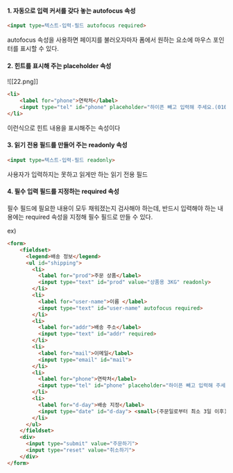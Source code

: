 #### 1. 자동으로 입력 커서를 갖다 놓는 autofocus 속성

``` html
<input type=텍스트-입력-필드 autofocus required>
```

autofocus 속성을 사용하면 페이지를 불러오자마자 폼에서 원하는 요소에 마우스 포인터를 표시할 수 있다.


#### 2. 힌트를 표시해 주는 placeholder 속성

![[22.png]]
``` html
<li>
	<label for="phone">연락처</label>
	<input type="tel" id="phone" placeholder="하이픈 빼고 입력해 주세요.(01012345678)" required>
</li>
```

이런식으로 힌트 내용을 표시해주는 속성이다


#### 3. 읽기 전용 필드를 만들어 주는 readonly 속성

``` html
<input type=텍스트-입력-필드 readonly>
```

사용자가 입력하지는 못하고 읽게만 하는 읽기 전용 필드


#### 4. 필수 입력 필드를 지정하는 required 속성

필수 필드에 필요한 내용이 모두 채워졌는지 검사해야 하는데, 반드시 입력해야 하는 내용에는 required 속성을 지정해 필수 필드로 만들 수 있다.

ex)
``` html
<form>
    <fieldset>
      <legend>배송 정보</legend>
      <ul id="shipping">
        <li>
          <label for="prod">주문 상품</label>
          <input type="text" id="prod" value="상품용 3KG" readonly>
        </li>
        <li>
          <label for="user-name">이름 </label>
          <input type="text" id="user-name" autofocus required>
        </li>
        <li>
          <label for="addr">배송 주소</label>
          <input type="text" id="addr" required>
        </li>
        <li>
          <label for="mail">이메일</label>
          <input type="email" id="mail">
        </li>        
        <li>
          <label for="phone">연락처</label>
          <input type="tel" id="phone" placeholder="하이픈 빼고 입력해 주세요.(01012345678)" required>
        </li>
        <li>
          <label for="d-day">배송 지정</label>
          <input type="date" id="d-day"> <small>(주문일로부터 최소 3일 이후)</small>
        </li>        
      </ul>  
    </fieldset>
    <div>
      <input type="submit" value="주문하기">
      <input type="reset" value="취소하기">
    </div>        
</form>
```